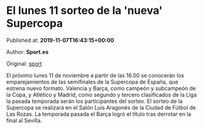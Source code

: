 
# El lunes 11 sorteo de la 'nueva' Supercopa

Published at: **2019-11-07T16:43:15+00:00**

Author: **Sport.es**

Original: [sport](https://www.sport.es/es/noticias/supercopa/lunes-sorteo-nueva-supercopa-7718502)

El próximo lunes 11 de noviembre a partir de las 16.00 se conocerán los emparejamientos de las semifinales de la Supercopa de España, que estrena nuevo formato. Valencia y Barça, como campeón y subcampeón de la Copa, y Atlético y Madrid, como segundo y tercero clasificados de la Liga la pasada temporada serán los participantes del sorteo.
El sorteo de la Supercopa se realizará en el Salón Luis Aragonés de la Ciudad de Fútbol de Las Rozas. La temporada pasada el Barça logró el título tras derrotar en la final al Sevilla.
